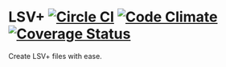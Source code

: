 # LSV+ [![Circle CI](https://circleci.com/gh/wtag/lsv-plus.svg?style=svg)](https://circleci.com/gh/wtag/lsv-plus) [![Code Climate](https://codeclimate.com/github/wtag/lsv-plus/badges/gpa.svg)](https://codeclimate.com/github/wtag/lsv-plus) [![Coverage Status](https://coveralls.io/repos/wtag/lsv-plus/badge.svg?branch=master&service=github)](https://coveralls.io/github/wtag/lsv-plus?branch=master)

Create LSV+ files with ease.
